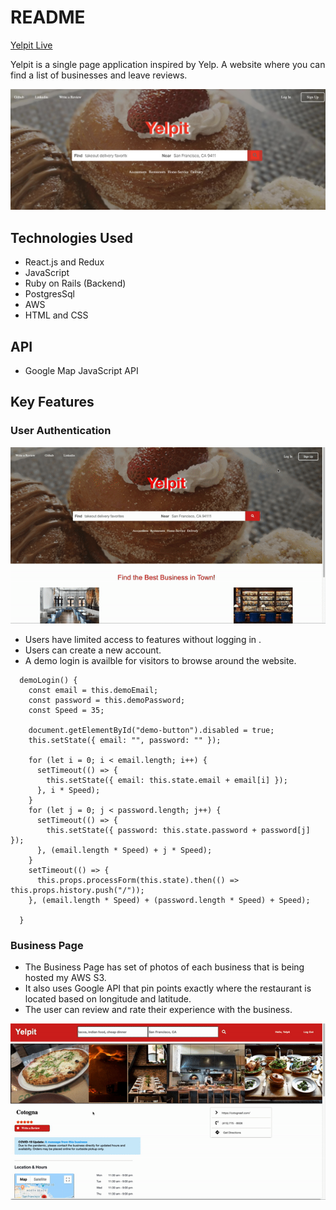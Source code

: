 # README

[Yelpit Live](https://yelp-it.herokuapp.com/)

Yelpit is a single page application inspired by Yelp. A website where you can find a list of businesses and leave reviews. 

![](/Yelpit.png)



## Technologies Used

* React.js and Redux
* JavaScript
* Ruby on Rails (Backend)
* PostgresSql
* AWS
* HTML and CSS

## API

* Google Map JavaScript API

## Key Features


### User Authentication
![](/app/assets/images/Yelpit-UserAuth.gif)
* Users have limited access to features without logging in .
* Users can create a new account.
* A demo login is availble for visitors to browse around the website.

```
  demoLogin() {
    const email = this.demoEmail;
    const password = this.demoPassword;
    const Speed = 35;

    document.getElementById("demo-button").disabled = true;
    this.setState({ email: "", password: "" });

    for (let i = 0; i < email.length; i++) {
      setTimeout(() => {
        this.setState({ email: this.state.email + email[i] });
      }, i * Speed);
    }
    for (let j = 0; j < password.length; j++) {
      setTimeout(() => {
        this.setState({ password: this.state.password + password[j] });
      }, (email.length * Speed) + j * Speed);
    }
    setTimeout(() => {
      this.props.processForm(this.state).then(() => this.props.history.push("/"));
    }, (email.length * Speed) + (password.length * Speed) + Speed);

  }
```

### Business Page

* The Business Page has set of photos of each business that is being hosted my AWS S3.
* It also uses Google API that pin points exactly where the restaurant is located based on longitude and latitude. 
* The user can review and rate their experience with the business.

![](/app/assets/images/Yelpit-BusinessShow.gif)

